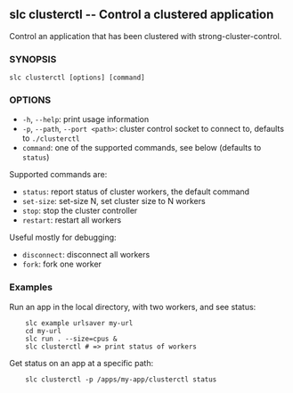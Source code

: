 ## slc clusterctl -- Control a clustered application

Control an application that has been clustered with strong-cluster-control.

### SYNOPSIS

    slc clusterctl [options] [command]

### OPTIONS

* `-h`, `--help`:
  print usage information
* `-p`, `--path`, `--port <path>`:
  cluster control socket to connect to, defaults to `./clusterctl`
* `command`:
   one of the supported commands, see below (defaults to `status`)

Supported commands are:

- `status`: report status of cluster workers, the default command
- `set-size`: set-size N, set cluster size to N workers
- `stop`: stop the cluster controller
- `restart`: restart all workers

Useful mostly for debugging:

- `disconnect`: disconnect all workers
- `fork`: fork one worker

### Examples

Run an app in the local directory, with two workers, and see status:

        slc example urlsaver my-url
        cd my-url
        slc run . --size=cpus &
        slc clusterctl # => print status of workers

Get status on an app at a specific path:

        slc clusterctl -p /apps/my-app/clusterctl status
